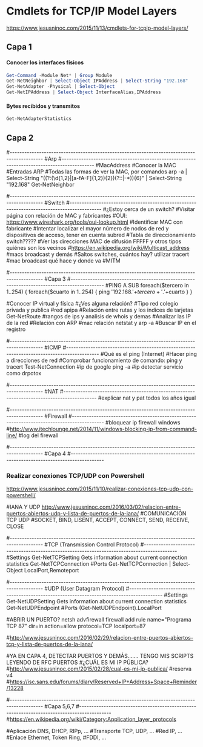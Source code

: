 # Cmdlets for TCP/IP Model Layers
https://www.jesusninoc.com/2015/11/13/cmdlets-for-tcpip-model-layers/

## Capa 1
#### Conocer los interfaces físicos
```PowerShell
Get-Command -Module Net* | Group Module
Get-NetNeighbor | Select-Object IPAddress | Select-String "192.168"
Get-NetAdapter -Physical | Select-Object 
Get-NetIPAddress | Select-Object InterfaceAlias,IPAddress
```
#### Bytes recibidos y transmitos
```PowerShell
Get-NetAdapterStatistics
```

## Capa 2
#-------------------------------------------------------------------------------------------
#Arp
#-------------------------------------------------------------------------------------------
#MacAddress
#Conocer la MAC
#Entradas ARP
#Todas las formas de ver la MAC, por comandos
arp -a | Select-String "((?:(\d{1,2}|[a-fA-F]{1,2}){2})(?::|-*)){6}" | Select-String "192.168"
Get-NetNeighbor

#-------------------------------------------------------------------------------------------
#Switch
#-------------------------------------------------------------------------------------------
#¿Estoy cerca de un switch?
#Visitar página con relación de MAC y fabricantes
#OUI: https://www.wireshark.org/tools/oui-lookup.html
#Identificar MAC con fabricante
#Intentar localizar el mayor número de nodos de red y dispositivos de acceso, tener en cuenta subred
#Tabla de direccionamiento switch?????
#Ver las direcciones MAC de difusión FFFFF y otros tipos quiénes son los vecinos
#https://en.wikipedia.org/wiki/Multicast_address
#macs broadcast y demás
#Saltos switches, cuántos hay? utilizar tracert
#mac broadcast qué hace y donde va
#MITM

#-------------------------------------------------------------------------------------------
#Capa 3
#-------------------------------------------------------------------------------------------
#PING A SUB
foreach($tercero in 1..254)
{
    foreach($cuarto in 1..254)
    {
        ping '192.168.'+$tercero+'.'+$cuarto
    }
}

#Conocer IP virtual y física
#¿Ves alguna relación?
#Tipo red colegio privada y publica
#red apipa
#Relación entre rutas y los indices de tarjetas
Get-NetRoute
#rangos de ips y analisis de whois y demas
#Analizar las IP de la red
#Relación con ARP
#mac relación netstat y arp -a
#Buscar IP en el registro

#-------------------------------------------------------------------------------------------
#ICMP
#-------------------------------------------------------------------------------------------
#Qué es el ping (Internet)
#Hacer ping a direcciones de red
#Comprobar funcionamiento de comando: ping y tracert
Test-NetConnection
#ip de google ping -a
#ip detectar servicio como drpotox

#-------------------------------------------------------------------------------------------
#NAT
#-------------------------------------------------------------------------------------------
#explicar nat y pat todos los años igual

#-------------------------------------------------------------------------------------------
#Firewall
#-------------------------------------------------------------------------------------------
#bloquear ip firewall windows
#http://www.itechlounge.net/2014/11/windows-blocking-ip-from-command-line/
#log del firewall

#-------------------------------------------------------------------------------------------
#Capa 4
#-------------------------------------------------------------------------------------------
### Realizar conexiones TCP/UDP con Powershell
https://www.jesusninoc.com/2015/11/10/realizar-conexiones-tcp-udp-con-powershell/

#IANA Y UDP http://www.jesusninoc.com/2016/03/02/relacion-entre-puertos-abiertos-udp-y-lista-de-puertos-de-la-iana/
#COMUNICACIÓN TCP UDP
#SOCKET, BIND, LISENT, ACCEPT, CONNECT, SEND, RECEIVE, CLOSE

#-------------------------------------------------------------------------------------------
#TCP (Transmission Control Protocol)
#-------------------------------------------------------------------------------------------
#Settings
Get-NetTCPSetting
Gets information about current connection statistics
Get-NetTCPConnection
#Ports
Get-NetTCPConnection | Select-Object LocalPort,Remoteport

#-------------------------------------------------------------------------------------------
#UDP (User Datagram Protocol)
#-------------------------------------------------------------------------------------------
#Settings
Get-NetUDPSetting
Gets information about current connection statistics
Get-NetUDPEndpoint
#Ports
(Get-NetUDPEndpoint).LocalPort

#ABRIR UN PUERTO?
netsh advfirewall firewall add rule name="Programa TCP 87" dir=in action=allow protocol=TCP localport=87

#http://www.jesusninoc.com/2016/02/29/relacion-entre-puertos-abiertos-tcp-y-lista-de-puertos-de-la-iana/

#YA EN CAPA 4, DETECTAR PUERTOS Y DEMÁS....... TENGO MIS SCRIPTS LEYENDO DE RFC PUERTOS
#¿CUÁL ES MI IP PÚBLICA?
#http://www.jesusninoc.com/2015/02/28/cual-es-mi-ip-publica/
#reserva v4
#https://isc.sans.edu/forums/diary/Reserved+IP+Address+Space+Reminder/13228

#-------------------------------------------------------------------------------------------
#Capa 5,6,7
#-------------------------------------------------------------------------------------------
#https://en.wikipedia.org/wiki/Category:Application_layer_protocols

#Aplicación	DNS, DHCP, RIPp, ...
#Transporte	TCP, UDP, ...
#Red	IP, ...
#Enlace	Ethernet, Token Ring,
#FDDI, ...
